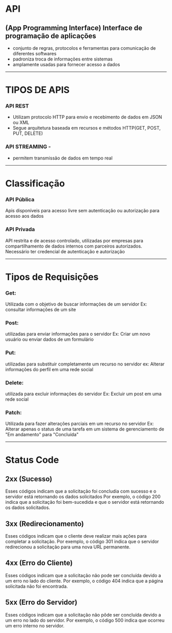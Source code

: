 # API

## (App Programming Interface) Interface de programação de aplicações

- conjunto de regras, protocolos e ferramentas para comunicação de diferentes softwares
- padroniza troca de informações entre sistemas
- amplamente usadas para fornecer acesso a dados

-------------------
# TIPOS DE APIS

### API REST

- Utilizam protocolo HTTP para envio e recebimento de dados em JSON ou XML
- Segue arquitetura baseada em recursos e métodos HTTP(GET, POST, PUT, DELETE)

### API STREAMING -  
- permitem transmissão de dados em tempo real

----------------

# Classificação

### API Pública
Apis disponíveis para acesso livre sem autenticação ou autorização para acesso aos dados

### API Privada

API restrita e de acesso controlado, utilizadas por empresas para compartilhamento de dados internos com parceiros autorizados.
Necessário ter credencial de autenticação e autorização

---------


# Tipos de Requisições

### Get:
Utilizada com o objetivo de buscar informações de um servidor
Ex: consultar informações de um site

### Post:
utilizadas para enviar informações para o servidor
Ex: Criar um novo usuário ou enviar dados de um formulário

### Put:
utilizadas para substituir completamente um recurso no servidor
ex: Alterar informações do perfil em uma rede social

### Delete:
utilizada para excluir informações do servidor
Ex: Excluir um post em uma rede social


### Patch:

Utilizada para fazer alterações parciais em um recurso no servidor
Ex: Alterar apenas o status de uma tarefa em um sistema de gerenciamento de "Em andamento" para "Concluída"


---------

# Status Code

## 2xx (Sucesso)
Esses códigos indicam que a solicitação foi concludia com sucesso e o servidor está retornando os dados solicitados
Por exemplo, o código 200 indica que a solicitação foi bem-sucedida e que o servidor está retornando os dados solicitados.

## 3xx (Redirecionamento)
Esses códigos indicam que o cliente deve realizar mais ações para completar a solicitação.
Por exemplo, o código 301 indica que o servidor redirecionou a solicitação para uma nova URL permanente.

## 4xx (Erro do Cliente)
Esses códigos indicam que a solicitação não pode ser concluída devido a um erro no lado do cliente.
Por exemplo, o código 404 indica que a página solicitada não foi encontrada.

## 5xx (Erro do Servidor)
Esses códigos indicam que a solicitação não pôde ser concluída devido a um erro no lado do servidor.
Por exemplo, o código 500 indica que ocorreu um erro interno no servidor.



